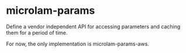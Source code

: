 # microlam-params

Define a vendor independent API for accessing parameters and caching them for a period of time.

For now, the only implementation is microlam-params-aws.

